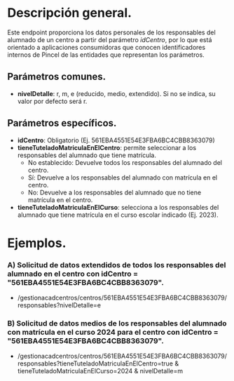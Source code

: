 # Descripción general.

Este endpoint proporciona los datos personales de los responsables del alumnado de un centro a partir del parámetro *idCentro*, por lo que está orientado a aplicaciones consumidoras que conocen identificadores internos de Pincel de las entidades que representan los parámetros.

## Parámetros comunes.
* **nivelDetalle**: r, m, e (reducido, medio, extendido). Si no se indica, su valor por defecto será r.

## Parámetros específicos.

* **idCentro**: Obligatorio (Ej. 561EBA4551E54E3FBA6BC4CBB8363079)
* **tieneTuteladoMatriculaEnElCentro**: permite seleccionar a los responsables del alumnado que tiene matrícula.
  * No establecido: Devuelve todos los responsables del alumnado del centro.
  * Sí: Devuelve a los responsables del alumnado con matrícula en el centro.
  * No: Devuelve a los responsables del alumnado que no tiene matrícula en el centro.
* **tieneTuteladoMatriculaEnElCurso**: selecciona a los responsables del alumnado que tiene matrícula en el curso escolar indicado (Ej. 2023). 

# Ejemplos.
### A) Solicitud de datos extendidos de todos los responsables del alumnado en el centro con idCentro = "561EBA4551E54E3FBA6BC4CBB8363079".
* /gestionacadcentros/centros/561EBA4551E54E3FBA6BC4CBB8363079/responsables?nivelDetalle=e
   
### **B**) Solicitud de datos medios de los responsables del alumnado con matrícula en el curso 2024 para el centro con idCentro = "561EBA4551E54E3FBA6BC4CBB8363079".
* /gestionacadcentros/centros/561EBA4551E54E3FBA6BC4CBB8363079/responsables?tieneTuteladoMatriculaEnElCentro=true & tieneTuteladoMatriculaEnElCurso=2024 & nivelDetalle=m
